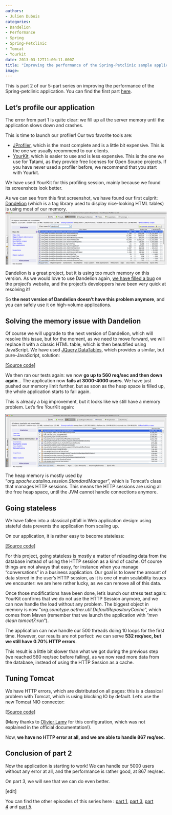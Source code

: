 ```yaml
---
authors:
- Julien Dubois
categories:
- Dandelion
- Performance
- Spring
- Spring-Petclinic
- Tomcat
- Yourkit
date: 2013-03-12T11:00:11.000Z
title: "Improving the performance of the Spring-Petclinic sample application (part 2 of 5)"
image: 
---
```


This is part 2 of our 5-part series on improving the performance of the Spring-petclinic application. You can find the first part [here](http://blog.ippon.fr/2013/03/11/improving-the-performance-of-the-spring-petclinic-sample-application-part-1-of-5/).


## Let’s profile our application

The error from part 1 is quite clear: we fill up all the server memory until the application slows down and crashes.

This is time to launch our profiler! Our two favorite tools are:

- [JProfiler](http://www.ej-technologies.com/products/jprofiler/overview.html), which is the most complete and is a little bit expensive. This is the one we usually recommend to our clients.
- [YourKit](http://www.yourkit.com/), which is easier to use and is less expensive. This is the one we use for Tatami, as they provide free licenses for Open Source projects. If you have never used a profiler before, we recommend that you start with Yourkit.

We have used YourKit for this profiling session, mainly because we found its screenshots look better.

As we can see from this first screenshot, we have found our first culprit: [Dandelion](http://dandelion.github.com/datatables/) (which is a tag library used to display nice-looking HTML tables) is using most of our memory.
![](https://raw.githubusercontent.com/ippontech/blog-usa/master/images/2016/12/screenshot_1.png)

Dandelion is a great project, but it is using too much memory on this version. As we would love to use Dandelion again, [we have filled a bug](https://github.com/dandelion/issues/issues/34) on the project’s website, and the project’s developpers have been very quick at resolving it!

So **the next version of Dandelion doesn’t have this problem anymore**, and you can safely use it on high-volume applications.


## Solving the memory issue with Dandelion

Of course we will upgrade to the next version of Dandelion, which will resolve this issue, but for the moment, as we need to move forward, we will replace it with a classic HTML table, which is then beautified using JavaScript. We have used [JQuery DataTables](http://www.datatables.net/), which provides a similar, but pure-JavaScript, solution:

[[Source code]](https://github.com/jdubois/spring-petclinic/commit/b2d628354f327006650506bd531213bd7f3130a2)

We then ran our tests again: we now **go up to 560 req/sec and then down again**… The application now **fails at 3000-4000 users**. We have just pushed our memory limit further, but as soon as the heap space is filled up, the whole application starts to fail again.

This is already a big improvement, but it looks like we still have a memory problem. Let’s fire YourKit again:

![](https://raw.githubusercontent.com/ippontech/blog-usa/master/images/2016/12/screenshot_2-1.png)

The heap memory is mostly used by “*org.apache.catalina.session.StandardManager*”, which is Tomcat’s class that manages HTTP sessions. This means the HTTP sessions are using all the free heap space, until the JVM cannot handle connections anymore.


## Going stateless

We have fallen into a classical pitfall in Web application design: using stateful data prevents the application from scaling up.

On our application, it is rather easy to become stateless:

[[Source code]](https://github.com/jdubois/spring-petclinic/commit/32b14575c085c85ab4f2d0c3922a82cfd186bb52)

For this project, going stateless is mostly a matter of reloading data from the database instead of using the HTTP session as a kind of cache. Of course things are not always that easy, for instance when you manage “conversations” in a business application. Our goal is to lower the amount of data stored in the user’s HTTP session, as it is one of main scalability issues we encounter: we are here rather lucky, as we can remove all of this data.

Once those modifications have been done, let’s launch our stress test again: YourKit confirms that we do not use the HTTP Session anymore, and we can now handle the load without any problem. The biggest object in memory is now “*org.sonatype.aether.util.DefaultRepositoryCache*”, which comes from Maven (remember that we launch the application with “*mvn clean tomcat7:run*”).

The application can now handle our 500 threads doing 10 loops for the first time. However, our results are not perfect: we can serve **532 req/sec, but we still have 0.70% HTTP errors**.

This result is a little bit slower than what we got during the previous step (we reached 560 req/sec before failing), as we now read more data from the database, instead of using the HTTP Session as a cache.


## Tuning Tomcat

We have HTTP errors, which are distributed on all pages: this is a classical problem with Tomcat, which is using blocking IO by default. Let’s use the new Tomcat NIO connector:

[[Source code]](https://github.com/jdubois/spring-petclinic/commit/3388f317f46bfc2a0c9e6c42a7d84a4aa90a197f)

(Many thanks to [Olivier Lamy](https://twitter.com/olamy/status/306140401901899778) for this configuration, which was not explained in the official documentation!).

Now, **we have no HTTP error at all, and we are able to handle 867 req/sec**.


## Conclusion of part 2

Now the application is starting to work! We can handle our 5000 users without any error at all, and the performance is rather good, at 867 req/sec.

On part 3, we will see that we can do even better.

[edit]

You can find the other episodes of this series here : [part 1](http://blog.ippon.fr/?p=7496), [part 3](http://blog.ippon.fr/?p=7512), [part 4](http://blog.ippon.fr/?p=7520) and [part 5](http://blog.ippon.fr/?p=7527).
